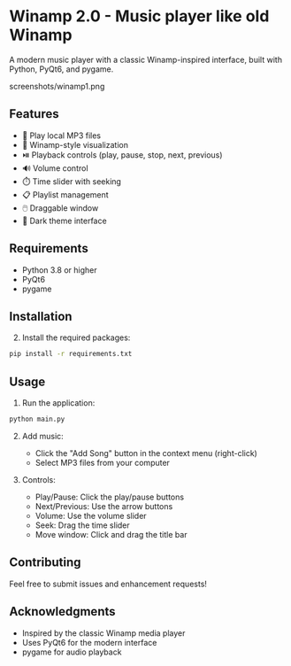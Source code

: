 # Winamp 2.0 - Music player like old Winamp

A modern music player with a classic Winamp-inspired interface, built with Python, PyQt6, and pygame.

screenshots/winamp1.png

## Features

- 🎵 Play local MP3 files
- 🎨 Winamp-style visualization
- ⏯️ Playback controls (play, pause, stop, next, previous)
- 🔊 Volume control
- ⏱️ Time slider with seeking
- 📋 Playlist management
- 🖱️ Draggable window
- 🎨 Dark theme interface

## Requirements

- Python 3.8 or higher
- PyQt6
- pygame

## Installation


2. Install the required packages:
```bash
pip install -r requirements.txt
```

## Usage

1. Run the application:
```bash
python main.py
```

2. Add music:
   - Click the "Add Song" button in the context menu (right-click)
   - Select MP3 files from your computer

3. Controls:
   - Play/Pause: Click the play/pause buttons
   - Next/Previous: Use the arrow buttons
   - Volume: Use the volume slider
   - Seek: Drag the time slider
   - Move window: Click and drag the title bar

## Contributing

Feel free to submit issues and enhancement requests!


## Acknowledgments

- Inspired by the classic Winamp media player
- Uses PyQt6 for the modern interface
- pygame for audio playback 
